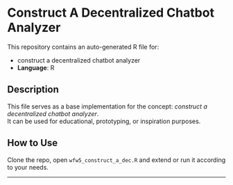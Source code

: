 # Construct A Decentralized Chatbot Analyzer

This repository contains an auto-generated R file for:

- construct a decentralized chatbot analyzer
- **Language**: R

## Description

This file serves as a base implementation for the concept: *construct a decentralized chatbot analyzer*.  
It can be used for educational, prototyping, or inspiration purposes.

## How to Use

Clone the repo, open `wfw5_construct_a_dec.R` and extend or run it according to your needs.

---


